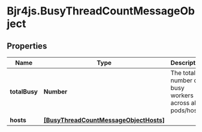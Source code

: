 # Bjr4js.BusyThreadCountMessageObject

## Properties

Name | Type | Description | Notes
------------ | ------------- | ------------- | -------------
**totalBusy** | **Number** | The total number of busy workers across all pods/hosts. | [optional] 
**hosts** | [**[BusyThreadCountMessageObjectHosts]**](BusyThreadCountMessageObjectHosts.md) |  | [optional] 


